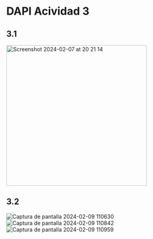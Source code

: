 # DAPI Acividad 3

## 3.1
<img width="368" alt="Screenshot 2024-02-07 at 20 21 14" src="https://github.com/MarceloA00/DAPI-Actividad-3/assets/61481738/b8f01457-fb3b-4392-9e6c-bb1b11f3509f">


## 3.2
![Captura de pantalla 2024-02-09 110630](https://github.com/MarceloA00/DAPI-Actividad-3/assets/61481738/4223a41c-8b67-40d4-bf4e-cf324e545d50)
![Captura de pantalla 2024-02-09 110842](https://github.com/MarceloA00/DAPI-Actividad-3/assets/61481738/4b8f6c60-7f15-416c-a163-c1a12360df24)
![Captura de pantalla 2024-02-09 110959](https://github.com/MarceloA00/DAPI-Actividad-3/assets/61481738/a1b7aaed-2575-49ba-b4cf-7fd91dbe5b3d)
